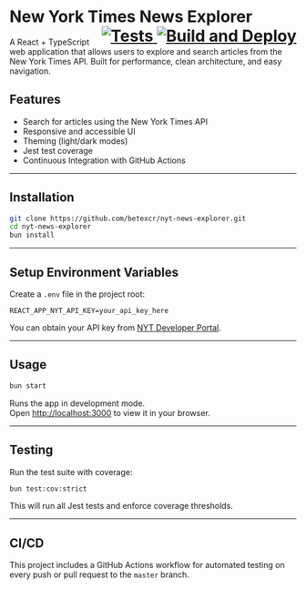 <h1>
  New York Times News Explorer
  <span style="float: right;">
    <a href="https://github.com/betexcr/nyt-news-explorer/actions/workflows/test.yml">
      <img src="https://github.com/betexcr/nyt-news-explorer/actions/workflows/test.yml/badge.svg" alt="Tests" /> 
    </a>
    <a href="https://github.com/betexcr/nyt-news-explorer/actions/workflows/deploy.yml">
      <img src="https://github.com/betexcr/nyt-news-explorer/actions/workflows/deploy.yml/badge.svg" alt="Build and Deploy" />
    </a>
  </span>
</h1>

<p>
A React + TypeScript web application that allows users to explore and search articles from the New York Times API. Built for performance, clean architecture, and easy navigation.
</p>

## **Features**
- Search for articles using the New York Times API
- Responsive and accessible UI
- Theming (light/dark modes)
- Jest test coverage
- Continuous Integration with GitHub Actions

---

## **Installation**

```bash
git clone https://github.com/betexcr/nyt-news-explorer.git
cd nyt-news-explorer
bun install
```

---

## **Setup Environment Variables**

Create a `.env` file in the project root:

```env
REACT_APP_NYT_API_KEY=your_api_key_here
```

You can obtain your API key from [NYT Developer Portal](https://developer.nytimes.com/).

---

## **Usage**

```bash
bun start
```
Runs the app in development mode.  
Open [http://localhost:3000](http://localhost:3000) to view it in your browser.

---

## **Testing**

Run the test suite with coverage:

```bash
bun test:cov:strict
```

This will run all Jest tests and enforce coverage thresholds.

---

## **CI/CD**

This project includes a GitHub Actions workflow for automated testing on every push or pull request to the `master` branch.
